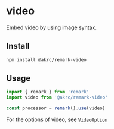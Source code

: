 # video

Embed video by using image syntax.

## Install

```sh
npm install @akrc/remark-video
```

## Usage

```ts
import { remark } from 'remark'
import video from '@akrc/remark-video'

const processor = remark().use(video)
```

For the options of video, see [`VideoOption`](https://github.com/AkaraChen/unist-plugins-monorepo/blob/main/remark/video/src/index.ts#L18-L26)
